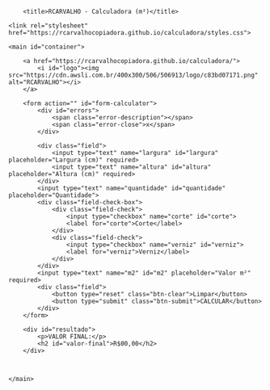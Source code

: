 <head>

        <title>RCARVALHO - Calculadora (m²)</title>

    <link rel="stylesheet" href="https://rcarvalhocopiadora.github.io/calculadora/styles.css">
        
</head>

<body>

    <main id="container">

        <a href="https://rcarvalhocopiadora.github.io/calculadora/">
            <i id="logo"><img src="https://cdn.awsli.com.br/400x300/506/506913/logo/c83bd07171.png" alt="RCARVALHO"></i>
        </a>

        <form action="" id="form-calculator">
            <div id="errors">
                <span class="error-description"></span>
                <span class="error-close">x</span>
            </div>

            <div class="field">
                <input type="text" name="largura" id="largura" placeholder="Largura (cm)" required>
                <input type="text" name="altura" id="altura" placeholder="Altura (cm)" required>
            </div>
            <input type="text" name="quantidade" id="quantidade" placeholder="Quantidade">
            <div class="field-check-box">
                <div class="field-check">
                    <input type="checkbox" name="corte" id="corte">
                    <label for="corte">Corte</label>
                </div>
                <div class="field-check">
                    <input type="checkbox" name="verniz" id="verniz">
                    <label for="verniz">Verniz</label>
                </div>
            </div>
            <input type="text" name="m2" id="m2" placeholder="Valor m²" required>
            <div class="field">
                <button type="reset" class="btn-clear">Limpar</button>
                <button type="submit" class="btn-submit">CALCULAR</button>
            </div>
        </form>

        <div id="resultado">
            <p>VALOR FINAL:</p>
            <h2 id="valor-final">R$00,00</h2>
        </div>

       

    </main>

</body>

<script src="https://rcarvalhocopiadora.github.io/calculadora/scripts.js"></script>
